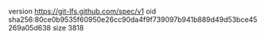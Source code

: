 version https://git-lfs.github.com/spec/v1
oid sha256:80ce0b9535f60950e26cc90da4f9f739097b941b889d49d53bce45269a05d638
size 3818
